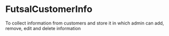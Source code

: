 # FutsalCustomerInfo
To collect information from customers and store it in which admin can add, remove, edit and delete information
